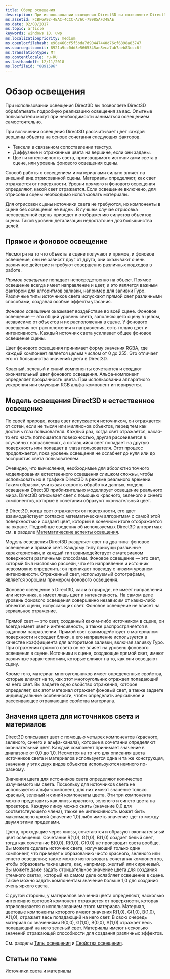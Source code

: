 ```yaml
---
title: Обзор освещения
description: При использовании освещения Direct3D вы позволяете Direct3D обрабатывать подробную реализацию освещения за вас. Опытные пользователи могут при необходимости заниматься освещением самостоятельно.
ms.assetid: FCBF6A92-4EAC-4CCC-A76C-79985AF348AE
ms.date: 02/08/2017
ms.topic: article
keywords: windows 10, uwp
ms.localizationpriority: medium
ms.openlocfilehash: e90e460cf5f5bda7d90447440d76cf6898a83747
ms.sourcegitcommit: 8921a9cc0dd3e5665345ae8eca7ab7aeb83ccc6f
ms.translationtype: MT
ms.contentlocale: ru-RU
ms.lasthandoff: 12/11/2018
ms.locfileid: "8891596"
---
```

# <a name="lighting-overview"></a>Обзор освещения

При использовании освещения Direct3D вы позволяете Direct3D обрабатывать подробную реализацию освещения за вас. Опытные пользователи могут при необходимости заниматься освещением самостоятельно.

При включении освещения Direct3D рассчитывает цвет каждой вершины объекта на основе сочетания следующих факторов.

-   Тексели в связанном сопоставлении текстур.
-   Диффузные и отраженные цвета на вершине, если они заданы.
-   Цвет и интенсивность света, производимого источниками света в сцене, или уровень фонового освещения сцены.

Способ работы с освещением и материалами сильно влияет на внешний вид отрисованной сцены. Материалы определяют, как свет отражается от поверхности. Уровни прямого и фонового освещения определяют, какой свет отражается. Если освещение включено, для отрисовки сцены необходимо использовать материалы.

Для отрисовки сцены источники света не требуются, но компоненты в сцене без освещения не видны. В лучшем случае отрисовка неосвещенной сцены приведет к отображению силуэтов объектов сцены. Такой уровень детализации недостаточен для большинства целей.

## <a name="span-iddirectlightvsambientlightspanspan-iddirectlightvsambientlightspandirect-light-vs-ambient-light"></a><span id="direct_light_vs._ambient_light"></span><span id="DIRECT_LIGHT_VS._AMBIENT_LIGHT"></span>Прямое и фоновое освещение


Несмотря на то что объекты в сцене получают и прямое, и фоновое освещение, они не зависят друг от друга, они оказывают очень различное действие и требуют совершенно различных подходов в работе.

*Прямое освещение* попадает непосредственно на объект. Прямое освещение всегда имеет направление и цвет, и это является важным фактором для алгоритмов заливки, например для заливки Гуро. Различные типы источников света испускают прямой свет различными способами, создавая особые эффекты угасания.

*Фоновое освещение* оказывает воздействие во всей сцене. Фоновое освещение — это общий уровень света, заполняющего сцену в целом, независимо от объектов и их расположения в сцене. У фонового освещения нет расположения и направления, есть только цвет и интенсивность. Каждый источник света усиливает общее фоновое освещение сцены.

Цвет фонового освещения принимает форму значения RGBA, где каждый компонент является целым числом от 0 до 255. Это отличает его от большинства значений цвета в Direct3D.

Красный, зеленый и синий компоненты сочетаются и создают окончательный цвет фонового освещения. Альфа-компонент определяет прозрачность цвета. При использовании аппаратного ускорения или эмуляции RGB альфа-компонент игнорируется.

## <a name="span-iddirect3dlightmodelvsnaturespanspan-iddirect3dlightmodelvsnaturespandirect3d-light-model-vs-nature"></a><span id="direct3d_light_model_vs._nature"></span><span id="DIRECT3D_LIGHT_MODEL_VS._NATURE"></span>Модель освещения Direct3D и естественное освещение


По своей природе, когда свет испускается источником, он отражается от сотен, если не тысяч или миллионов объектов, перед тем как достичь глаз пользователя. Каждый раз, когда свет отражается, какая-то его часть поглощается поверхностью, другая рассеивается в случайных направлениях, а оставшийся свет попадает на другую поверхность или попадает в глаза пользователя. Этот процесс продолжается, пока уровень освещения не ослабнет до нуля или до восприятия света пользователем.

Очевидно, что вычисления, необходимые для абсолютно точного моделирования естественного освещения слишком сложны, чтобы использовать их в графике Direct3D в режиме реального времени. Таким образом, учитывая скорость обработки данных, модель освещения Direct3D приблизительно моделирует освещение реального мира. Direct3D описывает свет с помощью красного, зеленого и синего компонентов, которые в сочетании образуют окончательный цвет.

В Direct3D, когда свет отражается от поверхности, его цвет взаимодействует согласно математическим алгоритмам с самой этой поверхностью и создает цвет, который в конечном итоге отображается на экране. Подробные сведения об используемых Direct3D алгоритмах см. в разделе [Математические аспекты освещения](mathematics-of-lighting.md).

Модель освещения Direct3D разделяет свет на два типа: фоновое освещение и прямой свет. Каждому типу присущи различные характеристики, и каждый тип взаимодействует с материалом поверхности различными способами. Фоновое освещение — это свет, который был настолько рассеян, что его направление и источник невозможно определить: он проникает повсюду с низким уровнем интенсивности. Отраженный свет, используемый фотографами, является хорошим примером фонового освещения.

Фоновое освещение в Direct3D, как и в природе, не имеет направления или источника, а имеет лишь цвет и интенсивность. На самом деле уровень фонового освещения совершенно независим от каких-либо объектов сцены, испускающих свет. Фоновое освещение не влияет на зеркальное отражение.

Прямой свет — это свет, созданный каким-либо источником в сцене, он всегда имеет цвет и интенсивность, а также распространяется в заданном направлении. Прямой свет взаимодействует с материалом поверхности и создает блики, а его направление используется в качестве коэффициента для алгоритмов заливки, включая заливку Гуро. При отражении прямого света он не влияет на уровень фонового освещения в сцене. Источники в сцене, создающие прямой свет, имеют различные характеристики, которые влияют на то, как они освещают сцену.

Кроме того, материал многоугольников имеет определенные свойства, которые влияют на то, как этот многоугольник отражает попадающий на него свет. Вы задаете одно свойство отражения, которое определяет, как этот материал отражает фоновый свет, а также задаете индивидуальные особенности, чтобы определить зеркальное и рассеивающее отражающие свойства материала.

## <a name="span-idcolorvaluesforlightsandmaterialsspanspan-idcolorvaluesforlightsandmaterialsspanspan-idcolorvaluesforlightsandmaterialsspancolor-values-for-lights-and-materials"></a><span id="Color_Values_for_Lights_and_Materials"></span><span id="color_values_for_lights_and_materials"></span><span id="COLOR_VALUES_FOR_LIGHTS_AND_MATERIALS"></span>Значения цвета для источников света и материалов


Direct3D описывает цвет с помощью четырех компонентов (красного, зеленого, синего и альфа-канала), которые в сочетании определяют окончательный цвет. Каждый компонент принимает значение в диапазоне от 0,0 до 1,0. Несмотря на то что для описания цвета источников света и материалов используется одна и та же конструкция, значения у этих двух видов объектов используются немного по-разному.

Значения цвета для источников света определяют количество излучаемого им света. Поскольку для источников света не используется альфа-компонент, для них имеют значение только красный, зеленый и синий компоненты цвета. Эти три компонента можно представить как линзы красного, зеленого и синего цвета на проекторе. Каждую линзу можно снять (значение 0,0 для соответствующего члена), также ее интенсивность может быть максимально яркой (значение 1,0) либо иметь значение где-то между двумя этими пределами.

Цвета, проходящие через линзы, сочетаются и образуют окончательный цвет освещения. Сочетание R(1,0), G(1,0), B(1,0) создает белый свет, тогда как сочетание B(0,0), R(0,0), G(0.0) не производит света вообще. Вы можете сделать источник света, излучающий только один компонент, что приведет к образованию чисто красного, зеленого или синего освещения; также можно использовать сочетания компонентов, чтобы образовать такие цвета, как, например, желтый или сиреневый. Вы можете даже задать отрицательное значение цвета для создания «темного света», который на самом деле ослабляет освещение в сцене. Также можно задать компонентам значение больше 1,0 для создания очень яркого света.

С другой стороны, у материалов значения цвета определяют, насколько интенсивно световой компонент отражается от поверхности, которая отрисовывается с использованием этого материала. Материал, цветовые компоненты которого имеют значения R(1,0), G(1,0), B(1,0), A(1,0), отражает весь попадающий на него свет. В свою очередь материал со значениями R(0,0), G(1,0), B(0,0), A(1,0) отражает весь попадающий на него зеленый свет. Материалы имеют несколько значений отражающей способности для создания различных эффектов.

См. разделы [Типы освещения](light-types.md) и [Свойства освещения](light-properties.md).

## <a name="span-idrelated-topicsspanrelated-topics"></a><span id="related-topics"></span>Статьи по теме


[Источники света и материалы](lights-and-materials.md)

 

 





